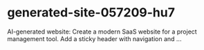# generated-site-057209-hu7
AI-generated website: Create a modern SaaS website for a project management tool. Add a sticky header with navigation and ...

